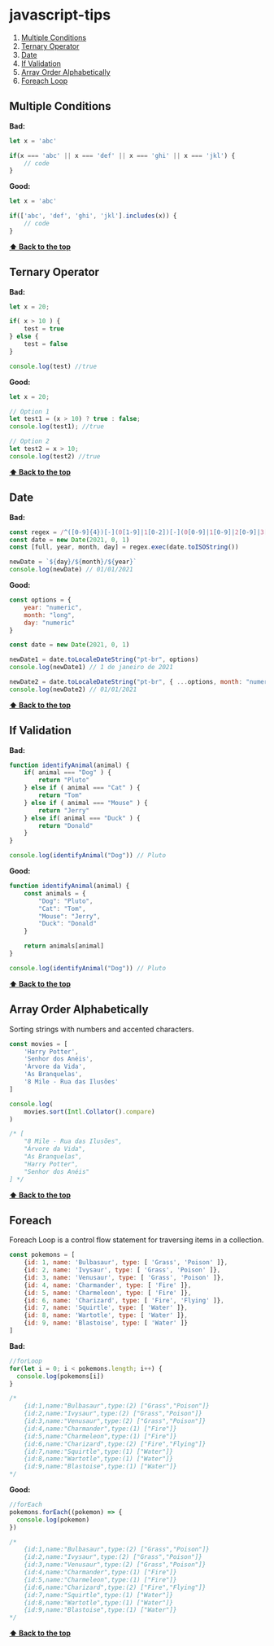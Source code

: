 # javascript-tips

1. [Multiple Conditions](#multiple-conditions)
2. [Ternary Operator](#ternary-operator)
3. [Date](#date)
4. [If Validation](#if-validation)
5. [Array Order Alphabetically](#array-order-alphabetically)
6. [Foreach Loop](#foreach)

## **Multiple Conditions**

**Bad:**

```javascript
let x = 'abc'

if(x === 'abc' || x === 'def' || x === 'ghi' || x === 'jkl') {
    // code
}
```

**Good:**

```javascript
let x = 'abc'

if(['abc', 'def', 'ghi', 'jkl'].includes(x)) {
    // code
}
```

**[⬆ Back to the top](#javascript-tips)**

## **Ternary Operator**

**Bad:**

```javascript
let x = 20;

if( x > 10 ) {
    test = true
} else {
    test = false
}

console.log(test) //true
```

**Good:**

```javascript
let x = 20;

// Option 1
let test1 = (x > 10) ? true : false;
console.log(test1); //true

// Option 2
let test2 = x > 10;
console.log(test2) //true
```

**[⬆ Back to the top](#javascript-tips)**

## **Date**

**Bad:**

```javascript
const regex = /^([0-9]{4})[-](0[1-9]|1[0-2])[-](0[0-9]|1[0-9]|2[0-9]|3[0-1])/
const date = new Date(2021, 0, 1)
const [full, year, month, day] = regex.exec(date.toISOString())

newDate = `${day}/${month}/${year}`
console.log(newDate) // 01/01/2021
```

**Good:**

```javascript
const options = {
    year: "numeric",
    month: "long",
    day: "numeric"
}

const date = new Date(2021, 0, 1)

newDate1 = date.toLocaleDateString("pt-br", options)
console.log(newDate1) // 1 de janeiro de 2021

newDate2 = date.toLocaleDateString("pt-br", { ...options, month: "numeric"})
console.log(newDate2) // 01/01/2021
```

**[⬆ Back to the top](#javascript-tips)**

## **If Validation**

**Bad:**

```javascript
function identifyAnimal(animal) {
    if( animal === "Dog" ) {
        return "Pluto"
    } else if ( animal === "Cat" ) {
        return "Tom"
    } else if ( animal === "Mouse" ) {
        return "Jerry"
    } else if( animal === "Duck" ) {
        return "Donald"
    }
}

console.log(identifyAnimal("Dog")) // Pluto
```

**Good:**

```javascript
function identifyAnimal(animal) {
    const animals = {
        "Dog": "Pluto",
        "Cat": "Tom",
        "Mouse": "Jerry",
        "Duck": "Donald"
    }

    return animals[animal]
}

console.log(identifyAnimal("Dog")) // Pluto
```

**[⬆ Back to the top](#javascript-tips)**

## **Array Order Alphabetically**
Sorting strings with numbers and accented characters.

```javascript
const movies = [
    'Harry Potter',
    'Senhor dos Anéis',
    'Árvore da Vida',
    'As Branquelas',
    '8 Mile - Rua das Ilusões'
]

console.log(
    movies.sort(Intl.Collator().compare)
)

/* [
    "8 Mile - Rua das Ilusões",
    "Árvore da Vida",
    "As Branquelas",
    "Harry Potter",
    "Senhor dos Anéis"
] */
```

**[⬆ Back to the top](#javascript-tips)**

## **Foreach**
Foreach Loop is a control flow statement for traversing items in a collection.

```javascript
const pokemons = [
    {id: 1, name: 'Bulbasaur', type: [ 'Grass', 'Poison' ]},
    {id: 2, name: 'Ivysaur', type: [ 'Grass', 'Poison' ]},
    {id: 3, name: 'Venusaur', type: [ 'Grass', 'Poison' ]},
    {id: 4, name: 'Charmander', type: [ 'Fire' ]},
    {id: 5, name: 'Charmeleon', type: [ 'Fire' ]},
    {id: 6, name: 'Charizard', type: [ 'Fire', 'Flying' ]},
    {id: 7, name: 'Squirtle', type: [ 'Water' ]},
    {id: 8, name: 'Wartotle', type: [ 'Water' ]},
    {id: 9, name: 'Blastoise', type: [ 'Water' ]}
]
```

**Bad:**

```javascript
//forLoop
for(let i = 0; i < pokemons.length; i++) {
  console.log(pokemons[i])
}

/*
    {id:1,name:"Bulbasaur",type:(2) ["Grass","Poison"]}
    {id:2,name:"Ivysaur",type:(2) ["Grass","Poison"]}
    {id:3,name:"Venusaur",type:(2) ["Grass","Poison"]}
    {id:4,name:"Charmander",type:(1) ["Fire"]}
    {id:5,name:"Charmeleon",type:(1) ["Fire"]}
    {id:6,name:"Charizard",type:(2) ["Fire","Flying"]}
    {id:7,name:"Squirtle",type:(1) ["Water"]}
    {id:8,name:"Wartotle",type:(1) ["Water"]}
    {id:9,name:"Blastoise",type:(1) ["Water"]}
*/
```

**Good:**
```javascript
//forEach
pokemons.forEach((pokemon) => {
  console.log(pokemon)
})

/*
    {id:1,name:"Bulbasaur",type:(2) ["Grass","Poison"]}
    {id:2,name:"Ivysaur",type:(2) ["Grass","Poison"]}
    {id:3,name:"Venusaur",type:(2) ["Grass","Poison"]}
    {id:4,name:"Charmander",type:(1) ["Fire"]}
    {id:5,name:"Charmeleon",type:(1) ["Fire"]}
    {id:6,name:"Charizard",type:(2) ["Fire","Flying"]}
    {id:7,name:"Squirtle",type:(1) ["Water"]}
    {id:8,name:"Wartotle",type:(1) ["Water"]}
    {id:9,name:"Blastoise",type:(1) ["Water"]}
*/
```

**[⬆ Back to the top](#javascript-tips)**